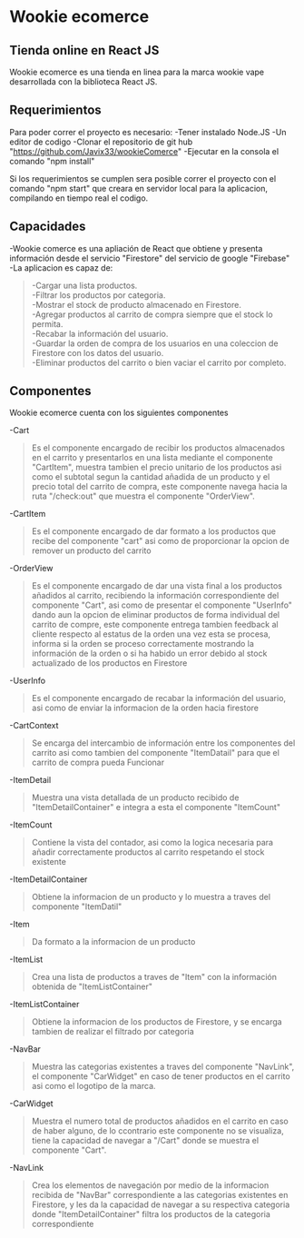 # Wookie ecomerce
## Tienda online en React JS


Wookie ecomerce es una tienda en linea para la marca wookie vape desarrollada con la biblioteca React JS.

## Requerimientos

Para poder correr el proyecto es necesario:
-Tener instalado Node.JS
-Un editor de codigo
-Clonar el repositorio de git hub "https://github.com/Javix33/wookieComerce"
-Ejecutar en la consola el comando "npm install"

Si los requerimientos se cumplen sera posible correr el proyecto con el comando "npm start" que creara en servidor local para la aplicacion, compilando en tiempo real el codigo.

## Capacidades
-Wookie comerce es una apliación de React que obtiene y presenta información desde el servicio "Firestore" del servicio de google "Firebase"<br>
-La aplicacion es capaz de:<br>

>-Cargar una lista productos.<br>
>-Filtrar los productos por categoria.<br>
>-Mostrar el stock de producto almacenado en Firestore.<br>
>-Agregar productos al carrito de compra siempre que el stock lo permita.<br>
>-Recabar la información del usuario.<br>
>-Guardar la orden de compra de los usuarios en una coleccion de Firestore con los datos del usuario.<br>
>-Eliminar productos del carrito o bien vaciar el carrito por completo.
>
## Componentes

Wookie ecomerce cuenta con los siguientes componentes

-Cart
>Es el componente encargado de recibir los productos almacenados en el carrito y presentarlos en una lista mediante el componente "CartItem", muestra tambien el precio unitario de los productos asi como el subtotal segun la cantidad añadida de un producto y el precio total del carrito de compra, este componente navega hacia la ruta "/check:out" que muestra el componente "OrderView".
>
-CartItem
>Es el componente encargado de dar formato a los productos que recibe del componente "cart" asi como de proporcionar la opcion de remover un producto del carrito
>
-OrderView
>Es el componente encargado de dar una vista final a los productos añadidos al carrito, recibiendo la información correspondiente del componente "Cart", asi como de presentar el componente "UserInfo" dando aun la opcion de eliminar productos de forma individual del carrito de compre, este componente entrega tambien feedback al cliente respecto al estatus de la orden una vez esta se procesa, informa si la orden se proceso correctamente mostrando la información de la orden o si ha habido un error debido al stock actualizado de los productos en Firestore
>
-UserInfo
>Es el componente encargado de recabar la información del usuario, asi como de enviar la informacion de la orden hacia firestore
>
-CartContext
>Se encarga del intercambio de información entre los componentes del carrito asi como tambien del componente "ItemDatail" para que el carrito de compra pueda Funcionar
>
-ItemDetail
>Muestra una vista detallada de un producto recibido de "ItemDetailContainer" e integra a esta el componente "ItemCount"
>
-ItemCount
>Contiene la vista del contador, asi como la logica necesaria para añadir correctamente productos al carrito respetando el stock existente
>
-ItemDetailContainer
>Obtiene la informacion de un producto y lo muestra a traves del componente "ItemDatil"
>
-Item
>Da formato a la informacion de un producto
>
-ItemList
>Crea una lista de productos a traves de "Item" con la información obtenida de "ItemListContainer"
>
-ItemListContainer
>Obtiene la informacion de los productos de Firestore, y se encarga tambien de realizar el filtrado por categoria
>
-NavBar
>Muestra las categorias existentes a traves del componente "NavLink", el componente "CarWidget" en caso de tener productos en el carrito asi como el logotipo de la marca.
>
-CarWidget
>Muestra el numero total de productos añadidos en el carrito en caso de haber alguno, de lo ccontrario este componente no se visualiza, tiene la capacidad de navegar a "/Cart" donde se muestra el componente "Cart".
>
-NavLink
>Crea los elementos de navegación por medio de la informacion recibida de "NavBar" correspondiente a las categorias existentes en Firestore, y les da la capacidad de navegar a su respectiva categoria donde "ItemDetailContainer" filtra los productos de la categoria correspondiente
>